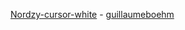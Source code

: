 [Nordzy-cursor-white](list/Nordzy-cursors-white.tar.gz) - [guillaumeboehm](https://github.com/guillaumeboehm/Nordzy-cursors)
